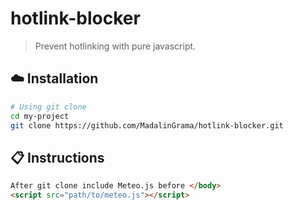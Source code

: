 # hotlink-blocker
> Prevent hotlinking with pure javascript.


## :cloud: Installation
```sh
# Using git clone
cd my-project
git clone https://github.com/MadalinGrama/hotlink-blocker.git

```
## :clipboard: Instructions

```html
After git clone include Meteo.js before </body>
<script src="path/to/meteo.js"></script>
```

